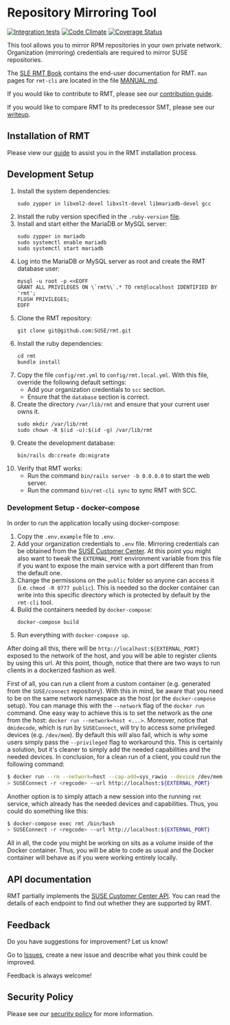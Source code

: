 # Repository Mirroring Tool
[![Integration tests](https://github.com/SUSE/rmt/actions/workflows/integrations.yml/badge.svg?branch=master)](https://github.com/SUSE/rmt/actions/workflows/integrations.yml)
[![Code Climate](https://codeclimate.com/github/SUSE/rmt.png)](https://codeclimate.com/github/SUSE/rmt)
[![Coverage Status](https://coveralls.io/repos/SUSE/rmt/badge.svg?branch=master&service=github)](https://coveralls.io/github/SUSE/rmt?branch=master)

This tool allows you to mirror RPM repositories in your own private network.
Organization (mirroring) credentials are required to mirror SUSE repositories.

The [SLE RMT Book](https://documentation.suse.com/sles/15-SP2/html/SLES-all/book-rmt.html) contains the end-user documentation for RMT. `man` pages for `rmt-cli` are located in the file [MANUAL.md](MANUAL.md).

If you would like to contribute to RMT, please see our [contribution guide](docs/CONTRIBUTING.md).

If you would like to compare RMT to its predecessor SMT, please see our [writeup](docs/smt_and_rmt.md).

## Installation of RMT

Please view our [guide](docs/installation.md) to assist you in the RMT installation process.

## Development Setup

1. Install the system dependencies:
    ```
    sudo zypper in libxml2-devel libxslt-devel libmariadb-devel gcc
    ```
2. Install the ruby version specified in the `.ruby-version` [file](.ruby-version).
3. Install and start either the MariaDB or MySQL server:
    ```
    sudo zypper in mariadb
    sudo systemctl enable mariadb
    sudo systemctl start mariadb
    ```
4. Log into the MariaDB or MySQL server as root and create the RMT database user:
    ```
    mysql -u root -p <<EOFF
    GRANT ALL PRIVILEGES ON \`rmt%\`.* TO rmt@localhost IDENTIFIED BY 'rmt';
    FLUSH PRIVILEGES;
    EOFF
    ```
5. Clone the RMT repository:
    ```
    git clone git@github.com:SUSE/rmt.git
    ```
6. Install the ruby dependencies:
    ```
    cd rmt
    bundle install
    ```
7. Copy the file `config/rmt.yml` to `config/rmt.local.yml`. With this file, override the following default settings:
    * Add your organization credentials to `scc` section.
    * Ensure that the `database` section is correct.
8. Create the directory `/var/lib/rmt` and ensure that your current user owns it.
    ```
    sudo mkdir /var/lib/rmt
    sudo chown -R $(id -u):$(id -g) /var/lib/rmt
    ```
9. Create the development database:
    ```
    bin/rails db:create db:migrate
    ```
10. Verify that RMT works:
    * Run the command `bin/rails server -b 0.0.0.0` to start the web server.
    * Run the command `bin/rmt-cli sync` to sync RMT with SCC.

### Development Setup - docker-compose

In order to run the application locally using docker-compose:

1. Copy the `.env.example` file to `.env`.
2. Add your organization credentials to `.env` file. Mirroring credentials can
   be obtained from the [SUSE Customer
   Center](https://scc.suse.com/organization). At this point you might also want
   to tweak the `EXTERNAL_PORT` environment variable from this file if you want
   to expose the main service with a port different than from the default one.
3. Change the permissions on the `public` folder so anyone can access it (i.e.
   `chmod -R 0777 public`). This is needed so the docker container can write
   into this specific directory which is protected by default by the `rmt-cli`
   tool.
4. Build the containers needed by `docker-compose`:
    ```
    docker-compose build
    ```
5. Run everything with `docker-compose up`.

After doing all this, there will be `http://localhost:${EXTERNAL_PORT}` exposed
to the network of the host, and you will be able to register clients by using
this url. At this point, though, notice that there are two ways to run clients
in a dockerized fashion as well.

First of all, you can run a client from a custom container (e.g. generated from
the `SUSE/connect` repository). With this in mind, be aware that you need to be
on the same network namespace as the host (or the `docker-compose` setup). You
can manage this with the `--network` flag of the `docker run` command. One easy
way to achieve this is to set the network as the one from the host: `docker run
--network=host <...>`. Moreover, notice that `dmidecode`, which is run by
`SUSEConnect`, will try to access some privileged devices (e.g. `/dev/mem`). By
default this will also fail, which is why some users simply pass the
`--privileged` flag to workaround this. This is certainly a solution, but it's
cleaner to simply add the needed capabilities and the needed devices. In
conclusion, for a clean run of a client, you could run the following command:

``` sh
$ docker run --rm --network=host --cap-add=sys_rawio --device /dev/mem:/dev/mem -ti <your-docker-image> /bin/bash
> SUSEConnect -r <regcode> --url http://localhost:${EXTERNAL_PORT}
```

Another option is to simply attach a new session into the running `rmt` service,
which already has the needed devices and capabilities. Thus, you could do
something like this:

``` sh
$ docker-compose exec rmt /bin/bash
> SUSEConnect -r <regcode> --url http://localhost:${EXTERNAL_PORT}
```

All in all, the code you might be working on sits as a volume inside of the
Docker container. Thus, you will be able to code as usual and the Docker
container will behave as if you were working entirely locally.

## API documentation

RMT partially implements the [SUSE Customer Center API](https://scc.suse.com/connect/v4/documentation). You can read the details of each endpoint to find out whether they are supported by RMT.

## Feedback

Do you have suggestions for improvement? Let us know!

Go to [Issues](https://github.com/SUSE/rmt/issues/new), create a new issue and describe what you think could be improved.

Feedback is always welcome!

## Security Policy

Please see our [security policy](docs/SECURITY.md) for more information.
